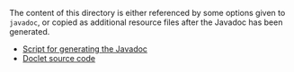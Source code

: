 The content of this directory is either referenced by some options given to `javadoc`,
or copied as additional resource files after the Javadoc has been generated.

* [Script for generating the Javadoc](https://github.com/opengeospatial/geoapi/blob/master/tools/src/main/bash/generate-javadoc.sh)
* [Doclet source code](https://github.com/opengeospatial/geoapi/blob/master/tools/src/main/java/org/opengis/tools/doclet/FlushableDoclet.java)
